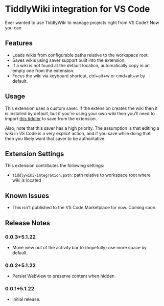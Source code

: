 # TiddlyWiki integration for VS Code

Ever wanted to use TiddlyWiki to manage projects right from VS Code? Now you can.

## Features

* Loads wikis from configurable paths relative to the workspace root.
* Saves wikis using saver support built into the extension.
* If a wiki is not found at the default location, automatically copy in an empty one from the extension.
* Focus the wiki via keyboard shortcut, ctrl+alt+w or cmd+alt+w by default.

## Usage

This extension uses a custom saver. If the extension creates the wiki then it is installed by default, but if you're using your own wiki then you'll need to import [this tiddler](https://raw.githubusercontent.com/ndarilek/vscode-tiddlywiki-integration/main/src/saver.js.tid) to save from the extension.

Also, note that this saver has a high priority. The assumption is that editing a wiki in VS Code is a very explicit action, and if you save while doing that then you likely want that saver to be authoritative.

## Extension Settings

This extension contributes the following settings:

* `tiddlywiki-integration.path`: path relative to workspace root where wiki is located

## Known Issues

* This isn't published to the VS Code Marketplace for now. Coming soon.

## Release Notes

### 0.0.3+5.1.22

* Move view out of the activity bar to (hopefully) use more space by default.

### 0.0.2+5.1.22

* Persist WebView to preserve content when hidden.

### 0.0.1+5.1.22

* Initial release.